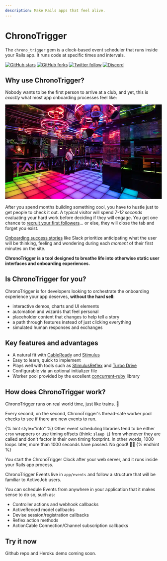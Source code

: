 ```yaml
---
description: Make Rails apps that feel alive.
---
```


# ChronoTrigger

The `chrono_trigger` gem is a clock-based event scheduler that runs inside your Rails app. It runs code at specific times and intervals.

[![GitHub stars](https://img.shields.io/github/stars/leastbad/chrono_trigger?style=social)](https://github.com/leastbad/chrono_trigger) [![GitHub forks](https://img.shields.io/github/forks/leastbad/chrono_trigger?style=social)](https://github.com/leastbad/chrono_trigger) [![Twitter follow](https://img.shields.io/twitter/follow/theleastbad?style=social)](https://twitter.com/theleastbad) [![Discord](https://img.shields.io/discord/681373845323513862)](https://discord.gg/GnweR3)

## Why use ChronoTrigger?

Nobody wants to be the first person to arrive at a club, and yet, this is _exactly_ what most app onboarding processes feel like:

![](.gitbook/assets/5479.webp)

After you spend months building something cool, you have to hustle just to get people to check it out. A typical visitor will spend _7-12 seconds_ evaluating your hard work before deciding if they will engage. You get one chance to [recruit your first followers](https://www.youtube.com/watch?v=V74AxCqOTvg)... or else, they will close the tab and forget you exist.

[Onboarding success stories](https://www.useronboard.com/user-onboarding-teardowns/) like Slack prioritize anticipating what the user will be thinking, feeling and wondering during each _moment_ of their first minutes on the site.

**ChronoTrigger is a tool designed to breathe life into otherwise static user interfaces and onboarding experiences.**

## Is ChronoTrigger for you?

ChronoTrigger is for developers looking to orchestrate the onboarding experience your app deserves, **without the hard sell**:

* interactive demos, charts and UI elements
* automation and wizards that feel personal
* placeholder content that changes to help tell a story
* a path through features instead of just clicking everything
* simulated human responses and exchanges

## Key features and advantages

* A natural fit with [CableReady](https://cableready.stimulusreflex.com/) and [Stimulus](https://stimulus.hotwire.dev/)
* Easy to learn, quick to implement
* Plays well with tools such as [StimulusReflex](https://docs.stimulusreflex.com/) and [Turbo Drive](https://turbo.hotwire.dev/handbook/drive)
* Configurable via an optional initializer file
* Worker pool provided by the excellent [concurrent-ruby](https://github.com/ruby-concurrency/concurrent-ruby) library

## How does ChronoTrigger work?

ChronoTrigger runs on real world time, just like trains. 🚂

Every second, on the second, ChronoTrigger's thread-safe worker pool checks to see if there are new events to run.

{% hint style="info" %}
Other event scheduling libraries tend to be either `cron` wrappers or use timing offsets \(think: `sleep 1`\) from whenever they are called and don't factor in their own timing footprint. In other words, 1000 loops later, more than 1000 seconds have passed. No good! 🙅‍♂️
{% endhint %}

You start the ChronoTrigger Clock after your web server, and it runs inside your Rails app process.

ChronoTrigger Events live in `app/events` and follow a structure that will be familiar to ActiveJob users.

You can schedule Events from anywhere in your application that it makes sense to do so, such as:

* Controller actions and webhook callbacks
* ActiveRecord model callbacks
* Devise session/registration callbacks
* Reflex action methods
* ActionCable Connection/Channel subscription callbacks

## Try it now

Github repo and Heroku demo coming soon.

